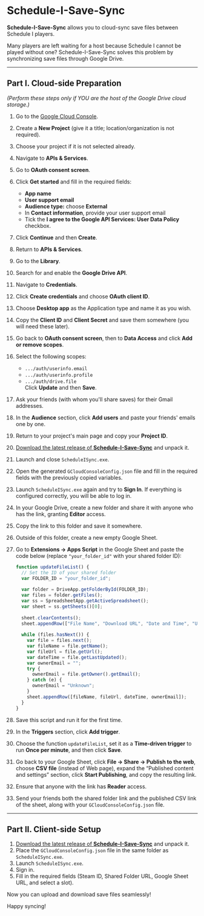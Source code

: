 # Schedule-I-Save-Sync

**Schedule-I-Save-Sync** allows you to cloud-sync save files between Schedule I players.

Many players are left waiting for a host because Schedule I cannot be played without one? Schedule-I-Save-Sync solves this problem by synchronizing save files through Google Drive.

---

## Part I. Cloud-side Preparation  
*(Perform these steps only if YOU are the host of the Google Drive cloud storage.)*

1. Go to the [Google Cloud Console](https://console.cloud.google.com/).
2. Create a **New Project** (give it a title; location/organization is not required).
3. Choose your project if it is not selected already.
4. Navigate to **APIs & Services**.
5. Go to **OAuth consent screen**.
6. Click **Get started** and fill in the required fields:  
   - **App name**  
   - **User support email**  
   - **Audience type:** choose **External**  
   - In **Contact information**, provide your user support email  
   - Tick the **I agree to the Google API Services: User Data Policy** checkbox.
7. Click **Continue** and then **Create**.
8. Return to **APIs & Services**.
9. Go to the **Library**.
10. Search for and enable the **Google Drive API**.
11. Navigate to **Credentials**.
12. Click **Create credentials** and choose **OAuth client ID**.
13. Choose **Desktop app** as the Application type and name it as you wish.
14. Copy the **Client ID** and **Client Secret** and save them somewhere (you will need these later).
15. Go back to **OAuth consent screen**, then to **Data Access** and click **Add or remove scopes**.
16. Select the following scopes:  
    - `.../auth/userinfo.email`  
    - `.../auth/userinfo.profile`  
    - `.../auth/drive.file`  
    Click **Update** and then **Save**.
17. Ask your friends (with whom you'll share saves) for their Gmail addresses.
18. In the **Audience** section, click **Add users** and paste your friends' emails one by one.
19. Return to your project's main page and copy your **Project ID**.

20. [Download the latest release of **Schedule-I-Save-Sync**](https://github.com/RRRiderrr/Schedule-I-Save-Sync/releases) and unpack it.
21. Launch and close `ScheduleISync.exe`.
22. Open the generated `GCloudConsoleConfig.json` file and fill in the required fields with the previously copied variables.
23. Launch `ScheduleISync.exe` again and try to **Sign In**. If everything is configured correctly, you will be able to log in.
24. In your Google Drive, create a new folder and share it with anyone who has the link, granting **Editor** access.
25. Copy the link to this folder and save it somewhere.
26. Outside of this folder, create a new empty Google Sheet.
27. Go to **Extensions → Apps Script** in the Google Sheet and paste the code below (replace `"your_folder_id"` with your shared folder ID):

    ```js
    function updateFileList() {
      // Set the ID of your shared folder
      var FOLDER_ID = "your_folder_id";
      
      var folder = DriveApp.getFolderById(FOLDER_ID);
      var files = folder.getFiles();
      var ss = SpreadsheetApp.getActiveSpreadsheet();
      var sheet = ss.getSheets()[0];
      
      sheet.clearContents();
      sheet.appendRow(["File Name", "Download URL", "Date and Time", "Uploader Email"]);
      
      while (files.hasNext()) {
        var file = files.next();
        var fileName = file.getName();
        var fileUrl = file.getUrl(); 
        var dateTime = file.getLastUpdated(); 
        var ownerEmail = "";
        try {
          ownerEmail = file.getOwner().getEmail();
        } catch (e) {
          ownerEmail = "Unknown";
        }
        sheet.appendRow([fileName, fileUrl, dateTime, ownerEmail]);
      }
    }
    ```

28. Save this script and run it for the first time.
29. In the **Triggers** section, click **Add trigger**.
30. Choose the function `updateFileList`, set it as a **Time-driven trigger** to run **Once per minute**, and then click **Save**.
31. Go back to your Google Sheet, click **File → Share → Publish to the web**, choose **CSV file** (instead of Web page), expand the “Published content and settings” section, click **Start Publishing**, and copy the resulting link.
32. Ensure that anyone with the link has **Reader** access.
33. Send your friends both the shared folder link and the published CSV link of the sheet, along with your `GCloudConsoleConfig.json` file.

---

## Part II. Client-side Setup

1. [Download the latest release of **Schedule-I-Save-Sync**](https://github.com/RRRiderrr/Schedule-I-Save-Sync/releases) and unpack it.
2. Place the `GCloudConsoleConfig.json` file in the same folder as `ScheduleISync.exe`.
3. Launch `ScheduleISync.exe`.
4. Sign in.
5. Fill in the required fields (Steam ID, Shared Folder URL, Google Sheet URL, and select a slot).

Now you can upload and download save files seamlessly!


Happy syncing!
